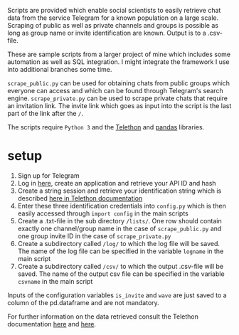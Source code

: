 Scripts are provided which enable social scientists to easily retrieve chat data from the service Telegram for a known population on a large scale. Scraping of public as well as private channels and groups is possible as long as group name or invite identification are known. Output is to a .csv-file.

These are sample scripts from a larger project of mine which includes some automation as well as SQL integration. I might integrate the framework I use into additional branches some time.

`scrape_public.py` can be used for obtaining chats from public groups which everyone can access and which can be found through Telegram's search engine. `scrape_private.py` can be used to scrape private chats that require an invitation link. The invite link which goes as input into the script is the last part of the link after the `/`.

The scripts require `Python 3` and the [Telethon](https://github.com/LonamiWebs/Telethon/) and [pandas](https://github.com/pandas-dev/pandas) libraries.

# setup

1. Sign up for Telegram
2. Log in [here](https://my.telegram.org/auth), create an application and retrieve your API ID and hash
3. Create a string session and retrieve your identification string which is described [here in Telethon documentation](https://docs.telethon.dev/en/latest/concepts/sessions.html)
4. Enter these three identification credentials into `config.py` which is then easily accessed through `import config` in the main scripts
5. Create a .txt-file in the sub directory `/lists/`. One row should contain exactly one channel/group name in the case of `scrape_public.py` and one group invite ID in the case of `scrape_private.py`
6. Create a subdirectory called `/log/` to which the log file will be saved. The name of the log file can be specified in the variable `logname` in the main script
7. Create a subdirectory called `/csv/` to which the output .csv-file will be saved. The name of the output csv file can be specified in the variable `csvname` in the main script

Inputs of the configuration variables `is_invite` and `wave` are just saved to a column of the pd.dataframe and are not mandatory.

For further information on the data retrieved consult the Telethon documentation [here](https://docs.telethon.dev/en/latest/quick-references/events-reference.html) and [here](https://docs.telethon.dev/en/latest/quick-references/objects-reference.html).
